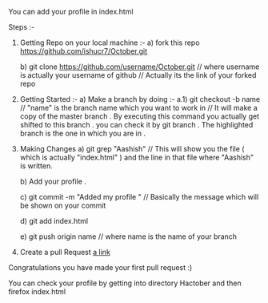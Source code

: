 You can add your profile in index.html

Steps :- 

1) Getting Repo on your local machine :-
	a) fork this repo https://github.com/ishucr7/October.git
	
	b) git clone https://github.com/username/October.git
		// where username is actually your username of github
		// Actually its the link of your forked repo
2) Getting Started :-
	a) Make a branch by doing :-
		a.1)  git checkout -b name
			// "name" is the branch name which you want to work in
			// It will make a copy of the master branch . By executing this command you actually get shifted to this branch .
			   you can check it by git branch . The highlighted branch is the one in which you are in .
	
3) Making Changes
	a) git grep "Aashish" 
		// This will show you the file ( which is actually "index.html" ) and the line in that file where "Aashish" is written.
	
	b) Add your profile .
	
	c) git commit -m "Added my profile " 
	   	// Basically the message which will be shown on your commit
	
	d) git add index.html
	  	
	e) git push origin name
	   	// where name is the name of your branch

4) Create a pull Request
	[a link](https://help.github.com/articles/creating-a-pull-request/)


Congratulations you have made your first pull request :) 

You can check your profile by getting into directory Hactober and then
firefox index.html
